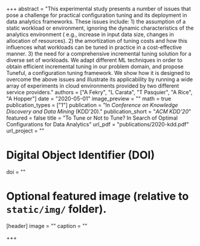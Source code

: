 +++
abstract = "This experimental study presents a number of issues that pose a challenge for practical configuration tuning and its deployment in data analytics frameworks. These issues include: 1) the assumption of a static workload or environment, ignoring the dynamic characteristics of the analytics environment ( e.g., increase in input data size, changes in allocation of resources). 2) the amortization of tuning costs and how this influences what workloads can be tuned in practice in a cost-effective manner. 3) the need for a comprehensive incremental tuning solution for a diverse set of workloads. We adapt different ML techniques in order to obtain efficient incremental tuning in our problem domain, and propose Tuneful, a configuration tuning framework. We show how it is designed to overcome the above issues and illustrate its applicability by running a wide array of experiments in cloud environments provided by two different service providers."
authors = ["A Fekry", "L Carata", "T Pasquier", "A Rice", "A Hopper"]
date = "2020-05-01"
image_preview = ""
math = true
publication_types = ["1"]
publication = "In *Conference on Knowledge Discovery and Data Mining* (KDD'20)."
publication_short = "*ACM KDD'20*"
featured = false
title = "To Tune or Not to Tune? In Search of Optimal Configurations for Data Analytics"
url_pdf = "publications/2020-kdd.pdf"
url_project = ""

# Digital Object Identifier (DOI)
doi = ""

# Optional featured image (relative to `static/img/` folder).
[header]
image = ""
caption = ""

+++
